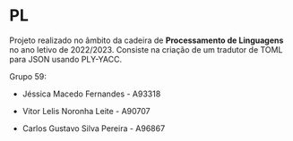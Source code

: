 # PL

Projeto realizado no âmbito da cadeira de **Processamento de Linguagens** no ano letivo de 2022/2023. Consiste na criação de um tradutor de TOML para JSON usando PLY-YACC.

Grupo 59: 

+ Jéssica Macedo Fernandes - A93318

+ Vitor Lelis Noronha Leite - A90707

+ Carlos Gustavo Silva Pereira - A96867